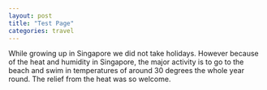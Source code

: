 ```yaml
---
layout: post
title: "Test Page"
categories: travel
---
```


While growing up in Singapore we did not take holidays. However because of the heat and humidity in Singapore, the major activity is to go to the beach and swim in temperatures of around 30 degrees the whole year round. The relief from the heat was so welcome.